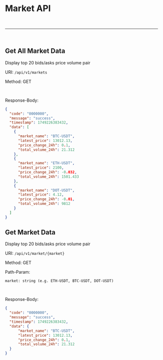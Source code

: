 # Market API

<br>

---

<br>

## Get All Market Data

Display top 20 bids/asks price volume pair

URI: `/api/v1/markets`

Method: GET

<br>

Response-Body:

```json
{
  "code": "0000000",
  "message": "success",
  "timestamp": 1749226383432,
  "data": [
    {
      "market_name": "BTC-USDT",
      "latest_price": 13012.13,
      "price_change_24h": 0.1,
      "total_volume_24h": 21.312
    },
    {
      "market_name": "ETH-USDT",
      "latest_price": 2100,
      "price_change_24h": -0.032,
      "total_volume_24h": 1501.433
    },
    {
      "market_name": "DOT-USDT",
      "latest_price": 4.12,
      "price_change_24h": -0.01,
      "total_volume_24h": 9812
    }
  ]
}
```

## Get Market Data

Display top 20 bids/asks price volume pair

URI: `/api/v1/market/{market}`

Method: GET

Path-Param:
```
market: string (e.g. ETH-USDT, BTC-USDT, DOT-USDT)
```

<br>

Response-Body:

```json
{
  "code": "0000000",
  "message": "success",
  "timestamp": 1749226383432,
  "data": {
      "market_name": "BTC-USDT",
      "latest_price": 13012.13,
      "price_change_24h": 0.1,
      "total_volume_24h": 21.312
  }
}
```